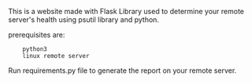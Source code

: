 This is a website made with Flask Library used to determine your remote server's health using psutil library and python.


prerequisites are:
        
        python3 
        linux remote server

Run requirements.py file to generate the report on your remote server.



